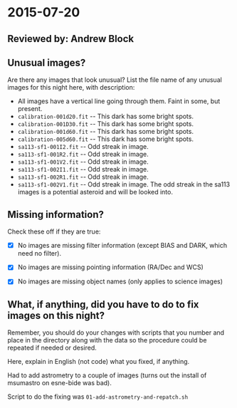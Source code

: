 # 2015-07-20

## Reviewed by: Andrew Block      

## Unusual images?

Are there any images that look unusual? List the file name of any unusual images for this night here, with description:

+ All images have a vertical line going through them. Faint in some, but present.
+ `calibration-001d20.fit` -- This dark has some bright spots.
+ `calibration-001D30.fit` -- This dark has some bright spots.
+ `calibration-001d60.fit` -- This dark has some bright spots.
+ `calibration-005d60.fit` -- This dark has some bright spots.
+ `sa113-sf1-001I2.fit` -- Odd streak in image.
+ `sa113-sf1-001R2.fit` -- Odd streak in image.
+ `sa113-sf1-001V2.fit` -- Odd streak in image.
+ `sa113-sf1-002I1.fit` -- Odd streak in image.
+ `sa113-sf1-002R1.fit` -- Odd streak in image.
+ `sa113-sf1-002V1.fit` -- Odd streak in image.
The odd streak in the sa113 images is a potential asteroid and will be looked into.




## Missing information?

Check these off if they are true:

- [x] No images are missing filter information (except BIAS and DARK, which need no filter).
- [x] No images are missing pointing information (RA/Dec and WCS)
- [x] No images are missing object names (only applies to science images)




## What, if anything, did you have to do to fix images on this night?

Remember, you should do your changes with scripts that you number and place in the
directory along with the data so the procedure could be repeated if needed or
desired.

Here, explain in English (not code) what you fixed, if anything.

Had to add astrometry to a couple of images (turns out the install of msumastro on esne-bide was bad).

Script to do the fixing was `01-add-astrometry-and-repatch.sh`
